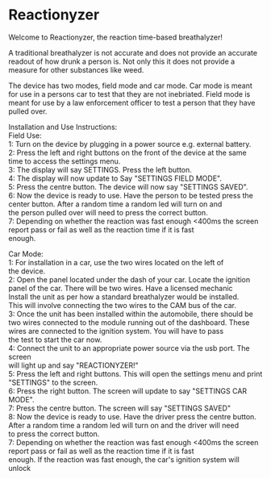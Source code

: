 # Reactionyzer

Welcome to Reactionyzer, the reaction time-based breathalyzer!

A traditional breathalyzer is not accurate and does not provide an accurate 
readout of how drunk a person is. Not only this it does not provide a measure
for other substances like weed. 

The device has two modes, field mode and car mode. Car mode is meant for use
in a persons car to test that they are not inebriated. Field mode is meant 
for use by a law enforcement officer to test a person that they have pulled
over. 

Installation and Use Instructions:   
Field Use:   
	1: Turn on the device by plugging in a power source e.g. external battery.   
	2: Press the left and right buttons on the front of the device at the same  
	   time to access the settings menu.   
	3: The display will say SETTINGS. Press the left button.  
	4: The display will now update to Say "SETTINGS FIELD MODE".   
	5: Press the centre button. The device will now say "SETTINGS SAVED".  
	6: Now the device is ready to use. Have the person to be tested press the   
		center button. After a random time a random led will turn on and   
		the person pulled over will need to press the correct button.   
	7: Depending on whether the reaction was fast enough <400ms the screen   
		report pass or fail as well as the reaction time if it is fast  
		enough.   

Car Mode:   
	1: For installation in a car, use the two wires located on the left of   
		the device.   
	2: Open the panel located under the dash of your car. Locate the ignition  
		panel of the car. There will be two wires. Have a licensed mechanic   
		Install the unit as per how a standard breathalyzer would be installed.  
		This will involve connecting the two wires to the CAM bus of the car.    
	3: Once the unit has been installed within the automobile, there should be    
		two wires connected to the module running out of the dashboard. These  
		wires are connected to the ignition system. You will have to pass   
		the test to start the car now.   
	4: Connect the unit to an appropriate power source via the usb port. The screen  
		will light up and say "REACTIONYZER!"   
	5: Press the left and right buttons. This will open the settings menu and print   
		"SETTINGS" to the screen.   
	6: Press the right button. The screen will update to say "SETTINGS CAR MODE".  
	7: Press the centre button. The screen will say "SETTINGS SAVED"   
	8: Now the device is ready to use. Have the driver press the centre button.   
		After a random time a random led will turn on and the driver will need   
		to press the correct button.   
	7: Depending on whether the reaction was fast enough <400ms the screen   
		report pass or fail as well as the reaction time if it is fast  
		enough. If the reaction was fast enough, the car's ignition system will  
		unlock  

		

